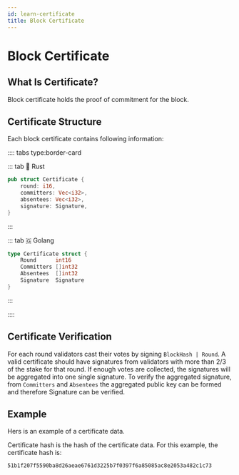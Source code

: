 ```yaml
---
id: learn-certificate
title: Block Certificate
---
```


# Block Certificate

## What Is Certificate?

Block certificate holds the proof of commitment for the block.

## Certificate Structure

Each block certificate contains following information:

:::: tabs type:border-card

::: tab 🦀 Rust

```rust
pub struct Certificate {
    round: i16,
    committers: Vec<i32>,
    absentees: Vec<i32>,
    signature: Signature,
}
```

:::

::: tab 🇬 Golang

```go
type Certificate struct {
    Round      int16
    Committers []int32
    Absentees  []int32
    Signature  Signature
}
```

:::

::::

## Certificate Verification

For each round validators cast their votes by signing `BlockHash | Round`. A valid certificate
should have signatures from validators with more than 2/3 of the stake for that round. If enough
votes are collected, the signatures will be aggregated into one single signature. To verify the
aggregated signature, from `Committers` and `Absentees` the aggregated public key can be formed and
therefore Signature can be verified.

## Example

Hers is an example of a certificate data.

<hexdump bytes="0604040b1726010ba33cf343625e9a4a8fa966045417084608e4cc2eb01b1348ccfbcf9f1e713f56e93a98ccc2a053a4da1b8fcaa5fd0d24" />

Certificate hash is the hash of the certificate data. For this example, the certificate hash is:

```
51b1f207f5590ba8d26aeae6761d3225b7f0397f6a85085ac8e2053a482c1c73
```
